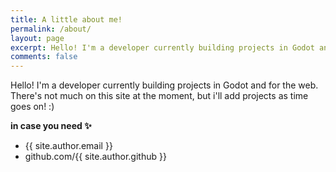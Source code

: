 ```yaml
---
title: A little about me!
permalink: /about/
layout: page
excerpt: Hello! I'm a developer currently building projects in Godot and for the web. There's not much on this site at the moment, but i'll add projects as time goes on! :)
comments: false
---
```

 Hello! I'm a developer currently building projects in Godot and for the web. There's not much on this site at the moment, but i'll add projects as time goes on! :)
 
**in case you need ✨**

- {{ site.author.email }}
- github.com/{{ site.author.github }}
